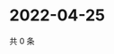 # 2022-04-25

共 0 条

<!-- BEGIN WEIBO -->
<!-- 最后更新时间 Mon Apr 25 2022 16:25:38 GMT+0800 (China Standard Time) -->

<!-- END WEIBO -->
